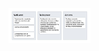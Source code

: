 <img src="./sprint-documents/retrospectives/retro5.jpeg" alt="retrospectiva" width="26%" align= center> 
